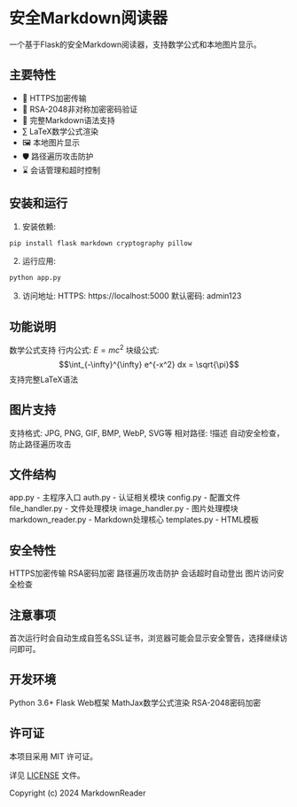 # 安全Markdown阅读器

一个基于Flask的安全Markdown阅读器，支持数学公式和本地图片显示。

## 主要特性

- 🔐 HTTPS加密传输
- 🔑 RSA-2048非对称加密密码验证 
- 📝 完整Markdown语法支持
- ∑ LaTeX数学公式渲染
- 🖼️ 本地图片显示
- 🛡️ 路径遍历攻击防护
- ⌛ 会话管理和超时控制

## 安装和运行

1. 安装依赖:

```bash
pip install flask markdown cryptography pillow 
```
2. 运行应用:

```bash
python app.py
```


3. 访问地址:
HTTPS: https://localhost:5000
默认密码: admin123

## 功能说明
数学公式支持
行内公式: $E = mc^2$
块级公式: $$\int_{-\infty}^{\infty} e^{-x^2} dx = \sqrt{\pi}$$
支持完整LaTeX语法
## 图片支持
支持格式: JPG, PNG, GIF, BMP, WebP, SVG等
相对路径: !描述
自动安全检查，防止路径遍历攻击
## 文件结构
app.py - 主程序入口
auth.py - 认证相关模块
config.py - 配置文件
file_handler.py - 文件处理模块
image_handler.py - 图片处理模块
markdown_reader.py - Markdown处理核心
templates.py - HTML模板
## 安全特性
HTTPS加密传输
RSA密码加密
路径遍历攻击防护
会话超时自动登出
图片访问安全检查
## 注意事项
首次运行时会自动生成自签名SSL证书，浏览器可能会显示安全警告，选择继续访问即可。

## 开发环境
Python 3.6+
Flask Web框架
MathJax数学公式渲染
RSA-2048密码加密

## 许可证
本项目采用 MIT 许可证。

详见 [LICENSE](LICENSE) 文件。

Copyright (c) 2024 MarkdownReader